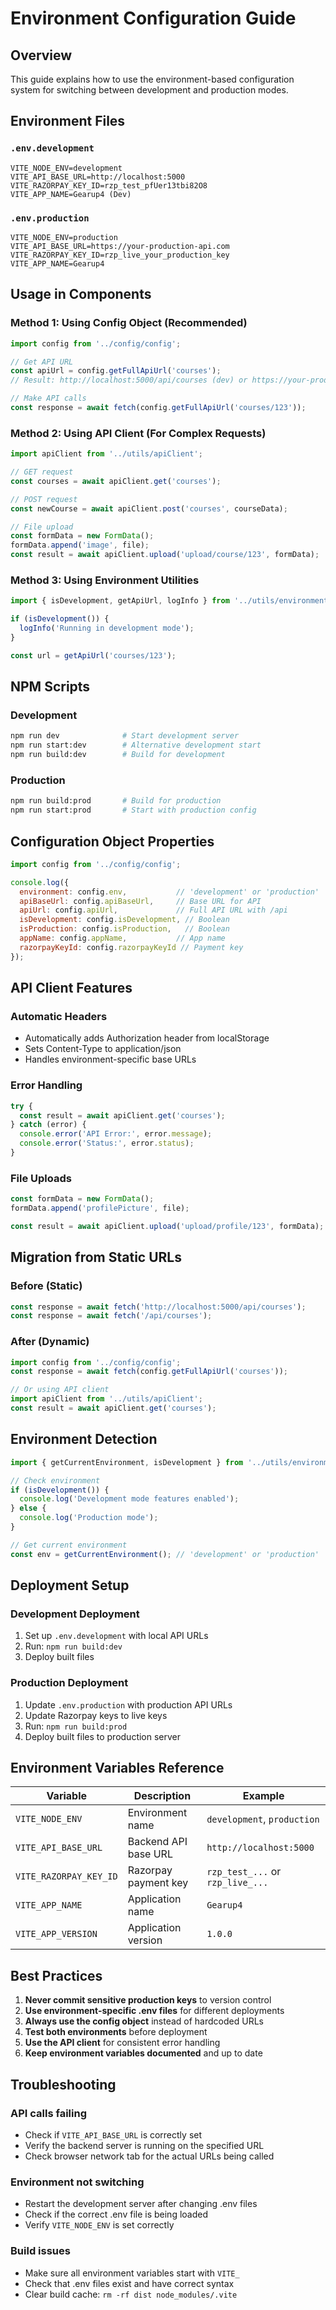 # Environment Configuration Guide

## Overview
This guide explains how to use the environment-based configuration system for switching between development and production modes.

## Environment Files

### `.env.development`
```env
VITE_NODE_ENV=development
VITE_API_BASE_URL=http://localhost:5000
VITE_RAZORPAY_KEY_ID=rzp_test_pfUer13tbi82O8
VITE_APP_NAME=Gearup4 (Dev)
```

### `.env.production`
```env
VITE_NODE_ENV=production
VITE_API_BASE_URL=https://your-production-api.com
VITE_RAZORPAY_KEY_ID=rzp_live_your_production_key
VITE_APP_NAME=Gearup4
```

## Usage in Components

### Method 1: Using Config Object (Recommended)
```javascript
import config from '../config/config';

// Get API URL
const apiUrl = config.getFullApiUrl('courses');
// Result: http://localhost:5000/api/courses (dev) or https://your-production-api.com/api/courses (prod)

// Make API calls
const response = await fetch(config.getFullApiUrl('courses/123'));
```

### Method 2: Using API Client (For Complex Requests)
```javascript
import apiClient from '../utils/apiClient';

// GET request
const courses = await apiClient.get('courses');

// POST request
const newCourse = await apiClient.post('courses', courseData);

// File upload
const formData = new FormData();
formData.append('image', file);
const result = await apiClient.upload('upload/course/123', formData);
```

### Method 3: Using Environment Utilities
```javascript
import { isDevelopment, getApiUrl, logInfo } from '../utils/environment';

if (isDevelopment()) {
  logInfo('Running in development mode');
}

const url = getApiUrl('courses/123');
```

## NPM Scripts

### Development
```bash
npm run dev              # Start development server
npm run start:dev        # Alternative development start
npm run build:dev        # Build for development
```

### Production
```bash
npm run build:prod       # Build for production
npm run start:prod       # Start with production config
```

## Configuration Object Properties

```javascript
import config from '../config/config';

console.log({
  environment: config.env,           // 'development' or 'production'
  apiBaseUrl: config.apiBaseUrl,     // Base URL for API
  apiUrl: config.apiUrl,             // Full API URL with /api
  isDevelopment: config.isDevelopment, // Boolean
  isProduction: config.isProduction,   // Boolean
  appName: config.appName,           // App name
  razorpayKeyId: config.razorpayKeyId // Payment key
});
```

## API Client Features

### Automatic Headers
- Automatically adds Authorization header from localStorage
- Sets Content-Type to application/json
- Handles environment-specific base URLs

### Error Handling
```javascript
try {
  const result = await apiClient.get('courses');
} catch (error) {
  console.error('API Error:', error.message);
  console.error('Status:', error.status);
}
```

### File Uploads
```javascript
const formData = new FormData();
formData.append('profilePicture', file);

const result = await apiClient.upload('upload/profile/123', formData);
```

## Migration from Static URLs

### Before (Static)
```javascript
const response = await fetch('http://localhost:5000/api/courses');
const response = await fetch('/api/courses');
```

### After (Dynamic)
```javascript
import config from '../config/config';
const response = await fetch(config.getFullApiUrl('courses'));

// Or using API client
import apiClient from '../utils/apiClient';
const result = await apiClient.get('courses');
```

## Environment Detection

```javascript
import { getCurrentEnvironment, isDevelopment } from '../utils/environment';

// Check environment
if (isDevelopment()) {
  console.log('Development mode features enabled');
} else {
  console.log('Production mode');
}

// Get current environment
const env = getCurrentEnvironment(); // 'development' or 'production'
```

## Deployment Setup

### Development Deployment
1. Set up `.env.development` with local API URLs
2. Run: `npm run build:dev`
3. Deploy built files

### Production Deployment
1. Update `.env.production` with production API URLs
2. Update Razorpay keys to live keys
3. Run: `npm run build:prod`
4. Deploy built files to production server

## Environment Variables Reference

| Variable | Description | Example |
|----------|-------------|---------|
| `VITE_NODE_ENV` | Environment name | `development`, `production` |
| `VITE_API_BASE_URL` | Backend API base URL | `http://localhost:5000` |
| `VITE_RAZORPAY_KEY_ID` | Razorpay payment key | `rzp_test_...` or `rzp_live_...` |
| `VITE_APP_NAME` | Application name | `Gearup4` |
| `VITE_APP_VERSION` | Application version | `1.0.0` |

## Best Practices

1. **Never commit sensitive production keys** to version control
2. **Use environment-specific .env files** for different deployments
3. **Always use the config object** instead of hardcoded URLs
4. **Test both environments** before deployment
5. **Use the API client** for consistent error handling
6. **Keep environment variables documented** and up to date

## Troubleshooting

### API calls failing
- Check if `VITE_API_BASE_URL` is correctly set
- Verify the backend server is running on the specified URL
- Check browser network tab for the actual URLs being called

### Environment not switching
- Restart the development server after changing .env files
- Check if the correct .env file is being loaded
- Verify `VITE_NODE_ENV` is set correctly

### Build issues
- Make sure all environment variables start with `VITE_`
- Check that .env files exist and have correct syntax
- Clear build cache: `rm -rf dist node_modules/.vite`
